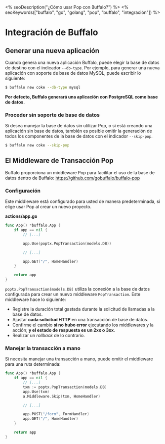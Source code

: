 <% seoDescription("¿Cómo usar Pop con Buffalo?") %>
<% seoKeywords(["buffalo", "go", "golang", "pop", "buffalo", "integración"]) %>

# Integración de Buffalo

## Generar una nueva aplicación

Cuando genera una nueva aplicación Buffalo, puede elegir la base de datos de destino con el indicador `--db-type`. Por ejemplo, para generar una nueva aplicación con soporte de base de datos MySQL, puede escribir lo siguiente:

```bash
$ buffalo new coke --db-type mysql
```

**Por defecto, Buffalo generará una aplicación con PostgreSQL como base de datos.**

### Proceder sin soporte de base de datos

Si desea manejar la base de datos sin utilizar Pop, o si está creando una aplicación sin base de datos, también es posible omitir la generación de todos los componentes de la base de datos con el indicador `--skip-pop`.

```bash
$ buffalo new coke --skip-pop
```

## El Middleware de Transacción Pop

Buffalo proporciona un middleware Pop para facilitar el uso de la base de datos dentro de Buffalo: https://github.com/gobuffalo/buffalo-pop

### Configuración

Este middleware está configurado para usted de manera predeterminada, si elige usar Pop al crear un nuevo proyecto.

**actions/app.go**

```go
func App() *buffalo.App {
	if app == nil {
        // [...]

        app.Use(poptx.PopTransaction(models.DB))

        // [...]

        app.GET("/", HomeHandler)
    }

    return app
}
```

`poptx.PopTransaction(models.DB)` utiliza la conexión a la base de datos configurada para crear un nuevo middleware `PopTransaction`. Este middleware hace lo siguiente:

* Registre la duración total gastada durante la solicitud de llamadas a la base de datos.
* Ajustar **cada solicitud HTTP** en una transacción de base de datos.
* Confirme el cambio **si no hubo error** ejecutando los middlewares y la acción; **y el estado de respuesta es un 2xx o 3xx**.
* Realizar un _rollback_ de lo contrario.

### Manejar la transacción a mano

Si necesita manejar una transacción a mano, puede omitir el middleware para una ruta determinada:

```go
func App() *buffalo.App {
	if app == nil {
        // [...]
        txm := poptx.PopTransaction(models.DB)
        app.Use(txm)
        a.Middleware.Skip(txm, HomeHandler)

        // [...]

        app.POST("/form", FormHandler)
        app.GET("/", HomeHandler)
    }

    return app
}
```